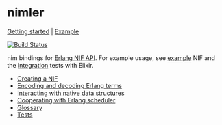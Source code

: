 # nimler

[Getting started](docs/CREATE_NIF.md) | [Example](./example)

[![Build Status](https://nimble.directory/ci/badges/nimler/nimdevel/status.svg)](https://nimble.directory/ci/badges/nimler/nimdevel/output.html)

nim bindings for [Erlang NIF API](http://erlang.org/doc/man/erl_nif.html).  For example usage, see [example](example/) NIF and the [integration](https://github.com/wltsmrz/nimler/blob/master/tests/integration/nif.nim) tests with Elixir.

* [Creating a NIF](docs/CREATE_NIF.md)
* [Encoding and decoding Erlang terms](docs/TERM_CODEC.md)
* [Interacting with native data structures](docs/RESOURCES.md)
* [Cooperating with Erlang scheduler](docs/TIMESLICE.md)
* [Glossary](docs/GLOSSARY.md)
* [Tests](docs/TESTS.md)

